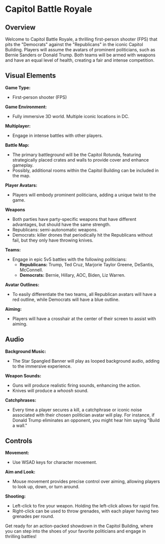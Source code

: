 # Capitol Battle Royale

## Overview

Welcome to Capitol Battle Royale, a thrilling first-person shooter (FPS) that pits the "Democrats" against the "Republicans" in the iconic Capitol Building. Players will assume the avatars of prominent politicians, such as Bernie Sanders or Donald Trump. Both teams will be armed with weapons and have an equal level of health, creating a fair and intense competition.

## Visual Elements

**Game Type:**
- First-person shooter (FPS)

**Game Environment:**
- Fully immersive 3D world. Multiple iconic locations in DC.

**Multiplayer:**
- Engage in intense battles with other players.

**Battle Map:**
- The primary battleground will be the Capitol Rotunda, featuring strategically placed crates and walls to provide cover and enhance gameplay.
- Possibly, additional rooms within the Capitol Building can be included in the map.

**Player Avatars:**
- Players will embody prominent politicians, adding a unique twist to the game.

**Weapons**
- Both parties have party-specific weapons that have different advantages, but should have the same strength.
- Republicans: semi-autonomatic weapons. 
- Democrats: killer drones that periodically hit the Republicans without fail, but they only have throwing knives.

**Teams:**
- Engage in epic 5v5 battles with the following politicians:
  - **Republicans:** Trump, Ted Cruz, Marjorie Taylor Greene, DeSantis, McConnell.
  - **Democrats:** Bernie, Hillary, AOC, Biden, Liz Warren.

**Avatar Outlines:**
- To easily differentiate the two teams, all Republican avatars will have a red outline, while Democrats will have a blue outline.

**Aiming:**
- Players will have a crosshair at the center of their screen to assist with aiming.

## Audio

**Background Music:**
- The Star Spangled Banner will play as looped background audio, adding to the immersive experience.

**Weapon Sounds:**
- Guns will produce realistic firing sounds, enhancing the action.
- Knives will produce a *whoosh* sound.

**Catchphrases:**
- Every time a player secures a kill, a catchphrase or iconic noise associated with their chosen politician avatar will play. For instance, if Donald Trump eliminates an opponent, you might hear him saying "Build a wall."

## Controls

**Movement:**
- Use WSAD keys for character movement.

**Aim and Look:**
- Mouse movement provides precise control over aiming, allowing players to look up, down, or turn around.

**Shooting:**
- Left-click to fire your weapon. Holding the left-click allows for rapid fire.
- Right-click can be used to throw grenades, with each player having two grenades per round.

Get ready for an action-packed showdown in the Capitol Building, where you can step into the shoes of your favorite politicians and engage in thrilling battles!


